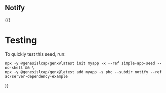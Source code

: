 ## Notify

{{!

# Testing

To quickly test this seed, run:

```
npx -y @genesislcap/genx@latest init myapp -x --ref simple-app-seed --no-shell && \
npx -y @genesislcap/genx@latest add myapp -s pbc --subdir notify --ref ac/server-dependency-example
```
}}
